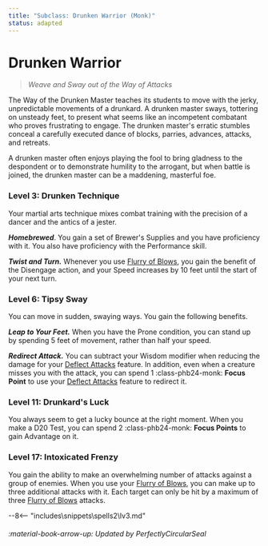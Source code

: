 ```yaml
---
title: "Subclass: Drunken Warrior (Monk)"
status: adapted
---
```


<p style="display:none">
Weave and Sway out of the Way of Attacks
</p>

# Drunken Warrior

> *Weave and Sway out of the Way of Attacks*  

The Way of the Drunken Master teaches its students to move with the jerky, unpredictable movements of a drunkard. A drunken master sways, tottering on unsteady feet, to present what seems like an incompetent combatant who proves frustrating to engage. The drunken master's erratic stumbles conceal a carefully executed dance of blocks, parries, advances, attacks, and retreats.

A drunken master often enjoys playing the fool to bring gladness to the despondent or to demonstrate humility to the arrogant, but when battle is joined, the drunken master can be a maddening, masterful foe.

### Level 3: Drunken Technique

Your martial arts technique mixes combat training with the precision of a dancer and the antics of a jester.

***Homebrewed***. You gain a set of Brewer's Supplies and you have proficiency with it. You also have proficiency with the Performance skill.

***Twist and Turn.*** Whenever you use [Flurry of Blows], you gain the benefit of the Disengage action, and your Speed increases by 10 feet until the start of your next turn.

### Level 6: Tipsy Sway

You can move in sudden, swaying ways. You gain the following benefits.

***Leap to Your Feet.*** When you have the Prone condition, you can stand up by spending 5 feet of movement, rather than half your speed.

***Redirect Attack.*** You can subtract your Wisdom modifier when reducing the damage for your [Deflect Attacks] feature. In addition, even when a creature misses you with the attack, you can spend 1 :class-phb24-monk: **Focus Point** to use your [Deflect Attacks] feature to redirect it.

### Level 11: Drunkard's Luck

You always seem to get a lucky bounce at the right moment. When you make a D20 Test, you can spend 2 :class-phb24-monk: **Focus Points** to gain Advantage on it.

### Level 17: Intoxicated Frenzy

You gain the ability to make an overwhelming number of attacks against a group of enemies. When you use your [Flurry of Blows], you can make up to three additional attacks with it. Each target can only be hit by a maximum of three [Flurry of Blows] attacks.

[Deflect Attacks]: index.md#level-3-deflect-attacks
[Flurry of Blows]: index.md#flurry-of-blows

--8<-- "includes\snippets\spells2\lv3.md"

###### :material-book-arrow-up: Updated by *PerfectlyCircularSeal*